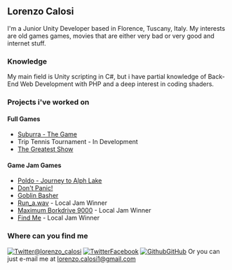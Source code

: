 ## Lorenzo Calosi
I'm a Junior Unity Developer based in Florence, Tuscany, Italy.
My interests are old games games, movies that are either very bad or very good and internet stuff.
### Knowledge
My main field is Unity scripting in C#, but i have partial knowledge of Back-End Web Development with PHP and a deep interest in coding shaders.
### Projects i've worked on
#### Full Games
* [Suburra - The Game](http://suburrathegame.com/)
* Trip Tennis Tournament - In Development
* [The Greatest Show](https://github.com/a-pucci/The_Greatest_Show)
#### Game Jam Games
* [Poldo - Journey to Alph Lake](https://globalgamejam.org/2018/games/poldo-journey-alph-lake)
* [Don't Panic!](../Builds/DontPanic.rar)
* [Goblin Basher](../Builds/GoblinBasher.zip)
* [Run_a.wav](https://globalgamejam.org/2017/games/runawav) - Local Jam Winner
* [Maximum Borkdrive 9000](https://connect.unity.com/p/maximum-borkdrive-7000) - Local Jam Winner
* [Find Me](https://globalgamejam.org/2015/games/find-me) - Local Jam Winner
### Where can you find me
[![Twitter](http://i.imgur.com/wWzX9uB.png)@lorenzo_calosi](https://twitter.com/lorenzo_calosi)
[![Twitter](http://i.imgur.com/fep1WsG.png)Facebook](https://www.facebook.com/ParadoxJester)
[![Github](http://i.imgur.com/9I6NRUm.png)GitHub](http://www.github.com/carlsednaoui)
Or you can just e-mail me at [lorenzo.calosi1@gmail.com](mailto:lorenzo.calosi1@gmail.com)